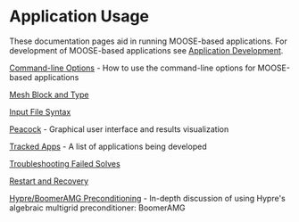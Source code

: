 # Application Usage

These documentation pages aid in running MOOSE-based applications.  For development of MOOSE-based applications see [Application Development](application_development/index.md).

[Command-line Options](command_line_usage.md) - How to use the command-line options for MOOSE-based applications

[Mesh Block and Type](mesh_block_type.md)

[Input File Syntax](input_syntax.md)

[Peacock](python/peacock.md) - Graphical user interface and results visualization

[Tracked Apps](tracked_apps.md) - A list of applications being developed

[Troubleshooting Failed Solves](failed_solves.md)

[Restart and Recovery](restart_recover.md)

[Hypre/BoomerAMG Preconditioning](hypre.md) - In-depth discussion of using Hypre's algebraic multigrid preconditioner: BoomerAMG
